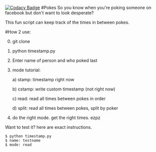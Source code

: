 [![Codacy Badge](https://api.codacy.com/project/badge/Grade/c1213e1ef4bb4842b5682ed5cfa684f3)](https://www.codacy.com/app/maxm215/pokes?utm_source=github.com&amp;utm_medium=referral&amp;utm_content=mbmartine/pokes&amp;utm_campaign=Badge_Grade)
#Pokes
So you know when you're poking someone on facebook but don't want to look desperate?

This fun script can keep track of the times in between pokes. 


#How 2 use:


0) git clone

1) python timestamp.py

2) Enter name of person and who poked last

3) mode tutorial:
	
	a) stamp: timestamp right now

	b) cstamp: write custom timestamp (not right now)

	c) read: read all times between pokes in order
	
	d) split: read all times between pokes, split by poker

4) do the right mode. get the right times. ezpz




Want to test it? here are exact instructions.

    $ python timestamp.py
    $ name: testname
    $ mode: read

